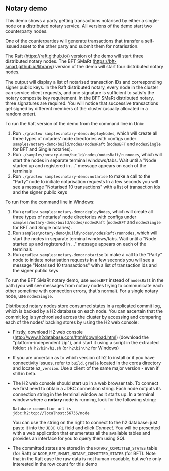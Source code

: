 Notary demo
-----------

This demo shows a party getting transactions notarised by either a single-node or a distributed notary service.
All versions of the demo start two counterparty nodes.

One of the counterparties will generate transactions that transfer a self-issued asset to the other party and submit 
them for notarisation.

The Raft (https://raft.github.io/) version of the demo will start three distributed notary nodes.
The BFT SMaRt (https://bft-smart.github.io/library/) version of the demo will start four distributed notary nodes.

The output will display a list of notarised transaction IDs and corresponding signer public keys. In the Raft distributed notary,
every node in the cluster can service client requests, and one signature is sufficient to satisfy the notary composite key requirement.
In the BFT SMaRt distributed notary, three signatures are required.
You will notice that successive transactions get signed by different members of the cluster (usually allocated in a random order).

To run the Raft version of the demo from the command line in Unix:

1. Run ``./gradlew samples:notary-demo:deployNodes``, which will create all three types of notaries' node directories
   with configs under ``samples/notary-demo/build/nodes/nodesRaft`` (``nodesBFT`` and ``nodesSingle`` for BFT and
   Single notaries).
2. Run ``./samples/notary-demo/build/nodes/nodesRaft/runnodes``, which will start the nodes in separate terminal windows/tabs.
   Wait until a "Node started up and registered in ..." message appears on each of the terminals
3. Run ``./gradlew samples:notary-demo:notarise`` to make a call to the "Party" node to initiate notarisation requests
   In a few seconds you will see a message "Notarised 10 transactions" with a list of transaction ids and the signer public keys

To run from the command line in Windows:

1. Run ``gradlew samples:notary-demo:deployNodes``, which will create all three types of notaries' node directories
   with configs under ``samples/notary-demo/build/nodes/nodesRaft`` (``nodesBFT`` and ``nodesSingle`` for BFT and
   Single notaries).
2. Run ``samples\notary-demo\build\nodes\nodesRaft\runnodes``, which will start the nodes in separate terminal windows/tabs.
   Wait until a "Node started up and registered in ..." message appears on each of the terminals
3. Run ``gradlew samples:notary-demo:notarise`` to make a call to the "Party" node to initiate notarisation requests
   In a few seconds you will see a message "Notarised 10 transactions" with a list of transaction ids and the signer public keys

To run the BFT SMaRt notary demo, use ``nodesBFT`` instead of ``nodesRaft`` in the path (you will see messages from notary nodes
trying to communicate each other sometime with connection errors, that's normal). For a single notary node, use ``nodesSingle``.

Distributed notary nodes store consumed states in a replicated commit log, which is backed by a H2 database on each node.
You can ascertain that the commit log is synchronised across the cluster by accessing and comparing each of the nodes' backing stores
by using the H2 web console:

- Firstly, download H2 web console (http://www.h2database.com/html/download.html) (download the "platform-independent zip"),
  and start it using a script in the extracted folder: ``sh h2/bin/h2.sh`` (or ``h2\bin\h2`` for Windows)

- If you are uncertain as to which version of h2 to install or if you have connectivity issues, refer to ``build.gradle``
  located in the corda directory and locate ``h2_version``. Use a client of the same major version - even if still in beta.

- The H2 web console should start up in a web browser tab. To connect we first need to obtain a JDBC connection string.
  Each node outputs its connection string in the terminal window as it starts up. In a terminal window where a **notary** node is running,
  look for the following string:

  ``Database connection url is              : jdbc:h2:tcp://localhost:56736/node``

  You can use the string on the right to connect to the h2 database: just paste it into the `JDBC URL` field and click *Connect*.
  You will be presented with a web application that enumerates all the available tables and provides an interface for you to query them using SQL

- The committed states are stored in the ``NOTARY_COMMITTED_STATES`` table (for Raft) or ``NODE_BFT_SMART_NOTARY_COMMITTED_STATES`` (for BFT).
  Note that in the Raft case the raw data is not human-readable, but we're only interested in the row count for this demo